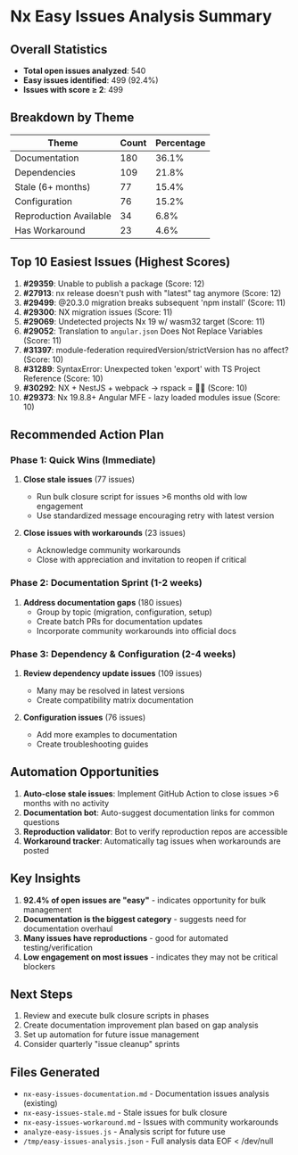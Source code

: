 # Nx Easy Issues Analysis Summary

## Overall Statistics
- **Total open issues analyzed**: 540
- **Easy issues identified**: 499 (92.4%)
- **Issues with score ≥ 2**: 499

## Breakdown by Theme

| Theme | Count | Percentage |
|-------|-------|-----------|
| Documentation | 180 | 36.1% |
| Dependencies | 109 | 21.8% |
| Stale (6+ months) | 77 | 15.4% |
| Configuration | 76 | 15.2% |
| Reproduction Available | 34 | 6.8% |
| Has Workaround | 23 | 4.6% |

## Top 10 Easiest Issues (Highest Scores)

1. **#29359**: Unable to publish a package (Score: 12)
2. **#27913**: nx release doesn't push with "latest" tag anymore (Score: 12)
3. **#29499**: @20.3.0 migration breaks subsequent 'npm install' (Score: 11)
4. **#29300**: NX migration issues (Score: 11)
5. **#29069**: Undetected projects Nx 19 w/ wasm32 target (Score: 11)
6. **#29052**: Translation to `angular.json` Does Not Replace Variables (Score: 11)
7. **#31397**: module-federation requiredVersion/strictVersion has no affect? (Score: 10)
8. **#31289**: SyntaxError: Unexpected token 'export' with TS Project Reference (Score: 10)
9. **#30292**: NX + NestJS + webpack -> rspack = 🤷‍♂️ (Score: 10)
10. **#29373**: Nx 19.8.8+ Angular MFE - lazy loaded modules issue (Score: 10)

## Recommended Action Plan

### Phase 1: Quick Wins (Immediate)
1. **Close stale issues** (77 issues)
   - Run bulk closure script for issues >6 months old with low engagement
   - Use standardized message encouraging retry with latest version

2. **Close issues with workarounds** (23 issues)
   - Acknowledge community workarounds
   - Close with appreciation and invitation to reopen if critical

### Phase 2: Documentation Sprint (1-2 weeks)
1. **Address documentation gaps** (180 issues)
   - Group by topic (migration, configuration, setup)
   - Create batch PRs for documentation updates
   - Incorporate community workarounds into official docs

### Phase 3: Dependency & Configuration (2-4 weeks)
1. **Review dependency update issues** (109 issues)
   - Many may be resolved in latest versions
   - Create compatibility matrix documentation
   
2. **Configuration issues** (76 issues)
   - Add more examples to documentation
   - Create troubleshooting guides

## Automation Opportunities

1. **Auto-close stale issues**: Implement GitHub Action to close issues >6 months with no activity
2. **Documentation bot**: Auto-suggest documentation links for common questions
3. **Reproduction validator**: Bot to verify reproduction repos are accessible
4. **Workaround tracker**: Automatically tag issues when workarounds are posted

## Key Insights

1. **92.4% of open issues are "easy"** - indicates opportunity for bulk management
2. **Documentation is the biggest category** - suggests need for documentation overhaul
3. **Many issues have reproductions** - good for automated testing/verification
4. **Low engagement on most issues** - indicates they may not be critical blockers

## Next Steps

1. Review and execute bulk closure scripts in phases
2. Create documentation improvement plan based on gap analysis
3. Set up automation for future issue management
4. Consider quarterly "issue cleanup" sprints

## Files Generated

- `nx-easy-issues-documentation.md` - Documentation issues analysis (existing)
- `nx-easy-issues-stale.md` - Stale issues for bulk closure
- `nx-easy-issues-workaround.md` - Issues with community workarounds
- `analyze-easy-issues.js` - Analysis script for future use
- `/tmp/easy-issues-analysis.json` - Full analysis data
EOF < /dev/null